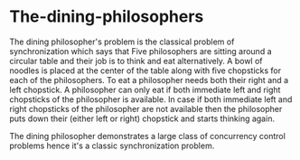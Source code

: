 # The-dining-philosophers

The dining philosopher's problem is the classical problem of synchronization which says that Five philosophers are sitting around a circular table and their job is to think and eat alternatively. A bowl of noodles is placed at the center of the table along with five chopsticks for each of the philosophers. To eat a philosopher needs both their right and a left chopstick. A philosopher can only eat if both immediate left and right chopsticks of the philosopher is available. In case if both immediate left and right chopsticks of the philosopher are not available then the philosopher puts down their (either left or right) chopstick and starts thinking again.

The dining philosopher demonstrates a large class of concurrency control problems hence it's a classic synchronization problem.
